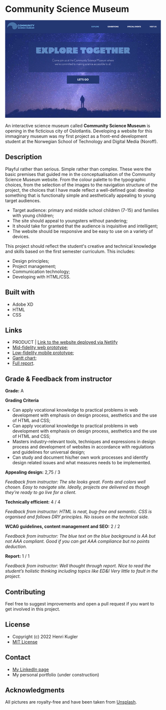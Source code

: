 # Community Science Museum

![image](./assets/screenshot-community-science-museum.jpg)

An interactive science museum called **Community Science Museum** is opening in the ficticious city of Oslotlantis. Developing a website for this immaginary museum was my first project as a front-end development student at the Norwegian School of Technology and Digital Media (Noroff).

## Description

Playful rather than serious. Simple rather than complex. These were the basic premises that guided me in the conceptualisation of the Community Science Museum website. From the colour palette to the typographic choices, from the selection of the images to the navigation structure of the project, the choices that I have made reflect a well-defined goal: develop something that is functionally simple and aesthetically appealing to young target audiences.

- Target audience: primary and middle school children (7-15) and families with young children;
- The site should appeal to youngsters without pandering;
- It should take for granted that the audience is inquisitive and intelligent;
- The website should be responsive and be easy to use on a variety of devices.

This project should reflect the student's creative and technical knowledge and skills based on the first semester curriculum. This includes:

- Design principles;
- Project management;
- Communication technology;
- Developing with HTML/CSS.

## Built with

- Adobe XD
- HTML
- CSS

## Links

- PRODUCT | [Link to the website deployed via Netlify](https://cranky-wing-1d6bb5.netlify.app/index.html)
- [Mid-fidelity web prototype](https://xd.adobe.com/view/b08399c0-a725-4348-ac92-9de243d70591-e5d0/);
- [Low-fidelity mobile prototype](https://xd.adobe.com/view/5ea1f10f-8843-4eb2-893d-083f197a63ee-0bf2/);
- [Gantt chart](https://app.instagantt.com/shared/61be4727d4b9055cb29e34dd);
- [Full report](https://shared-assets.adobe.com/link/e01001d4-0f56-4825-7ed8-391135a7e4d7).

## Grade & Feedback from instructor

**Grade:** A

**Grading Criteria**

- Can apply vocational knowledge to practical problems in web development with emphasis on design process, aesthetics and the use of HTML and CSS;
- Can apply vocational knowledge to practical problems in web development with emphasis on design process, aesthetics and the use of HTML and CSS;
- Masters industry-relevant tools, techniques and expressions in design process and development of websites in accordance with regulations and guidelines for universal design;
- Can study and document his/her own work processes and identify design related issues and what measures needs to be implemented.

**Appealing design:** 2,75 / 3

_Feedback from instructor: The site looks great. Fonts and colors well chosen. Easy to navigate site. Ideally, projects are delivered as though they’re ready to go live for a client._

**Technically efficient:** 4 / 4

_Feedback from instructor: HTML is neat, bug-free and semantic. CSS is organised and follows DRY principles. No issues on the technical side._

**WCAG guidelines, content management and SEO:** 2 / 2

_Feedback from instructor: The blue text on the blue background is AA but not AAA compliant. Good if you can get AAA compliance but no points deduction._

**Report:** 1 / 1

_Feedback from instructor: Well thought through report. Nice to read the student’s holistic thinking including topics like ED&I Very little to fault in the project._

## Contributing

Feel free to suggest improvements and open a pull request if you want to get involved in this project.

## License

- Copyright (c) 2022 Henri Kugler
- [MIT License](/LICENSE)

## Contact

- [My LinkedIn page](https://www.linkedin.com/in/henri-kugler-78218422b/)
- My personal portfolio (under construction)

## Acknowledgments

All pictures are royalty-free and have been taken from [Unsplash](https://unsplash.com).
